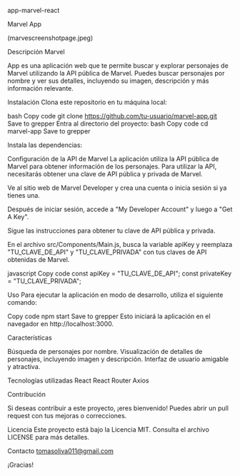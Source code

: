 app-marvel-react

Marvel App

(marvescreenshotpage.jpeg)



Descripción Marvel 

App es una aplicación web que te permite buscar y explorar personajes de Marvel utilizando la API pública de Marvel. Puedes buscar personajes por nombre y ver sus detalles, incluyendo su imagen, descripción y más información relevante.



Instalación Clona este repositorio en tu máquina local: 

bash Copy code git clone https://github.com/tu-usuario/marvel-app.git Save to grepper Entra al directorio del proyecto: bash Copy code cd marvel-app Save to grepper

Instala las dependencias: 

Configuración de la API de Marvel 
La aplicación utiliza la API pública de Marvel para obtener información de los personajes. Para utilizar la API, necesitarás obtener una clave de API pública y privada de Marvel.

Ve al sitio web de Marvel Developer y crea una cuenta o inicia sesión si ya tienes una.

Después de iniciar sesión, accede a "My Developer Account" y luego a "Get A Key".

Sigue las instrucciones para obtener tu clave de API pública y privada.

En el archivo src/Components/Main.js, busca la variable apiKey y reemplaza "TU_CLAVE_DE_API" y "TU_CLAVE_PRIVADA" con tus claves de API obtenidas de Marvel.

javascript Copy code const apiKey = "TU_CLAVE_DE_API"; const privateKey = "TU_CLAVE_PRIVADA";

Uso Para ejecutar la aplicación en modo de desarrollo, utiliza el siguiente comando:

Copy code npm start Save to grepper Esto iniciará la aplicación en el navegador en http://localhost:3000.

Características 

Búsqueda de personajes por nombre. 
Visualización de detalles de personajes, incluyendo imagen y descripción.
 Interfaz de usuario amigable y atractiva. 
 
 
Tecnologías utilizadas 
React 
React Router 
Axios 

Contribución 

Si deseas contribuir a este proyecto, ¡eres bienvenido! Puedes abrir un pull request con tus mejoras o correcciones.

Licencia Este proyecto está bajo la Licencia MIT. Consulta el archivo LICENSE para más detalles.

Contacto 
tomasoliva011@gmail.com

¡Gracias!
